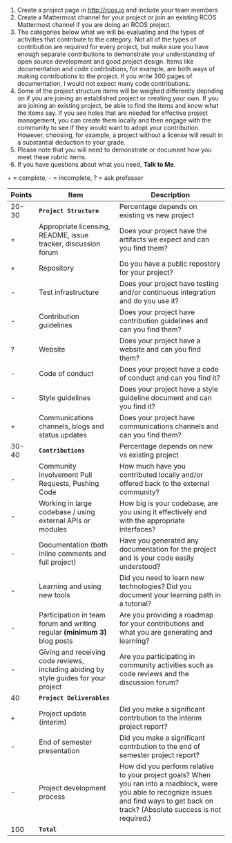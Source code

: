  1. Create a project page in http://rcos.io and include your team members
 2. Create a Mattermost channel for your project or join an existing RCOS Mattermost channel if you are doing an RCOS project.
 3. The categories below what we will be evaluating and the types of activities that contribute to the category. Not all of the types of contribution are required for every project, but make sure you have enough separate contributions to demonstrate your understanding of open source development and good project design. Items like documentation and code contrbutions, for example, are both ways of making contributions to the project. If you write 300 pages of documentation, I would not expect many code contributions.
 4. Some of the project structure items will be weighed differently depnding on if you are joining an established project or creating your own. If you are joining an existing project, be able to find the items and know what the items say. If you see holes that are needed for effective project management, you can create them locally and then engage with the community to see if they would want to adopt your contribution. However, choosing, for example, a project without a license will result in a substantial deduction to your grade.
 3. Please note that you will need to demonstrate or document how you meet these rubric items.
 4. If you have questions about what you need, **Talk to Me**. 

\+ = complete, - = incomplete, ? = ask professor

| Points | Item | Description |
| ------------- |-------------|-------------|
|20-30|**`Project Structure`**|Percentage depends on existing vs new project
|+|Appropriate licensing, README, issue tracker, discussion forum| Does your project have the artifacts we expect and can you find them?|
|+|Repository| Do you have a public repostory for your project?|
|-|Test infrastructure| Does your project have testing and/or continuous integration and do you use it?|
|-|Contribution guidelines|Does your project have contribution guidelines and can you find them?|
|?|Website|Does your project have a website and can you find them?|
|-|Code of conduct|Does your project have a code of conduct and can you find it?|
|-| Style guidelines|Does your project have a style guideline document and can you find it?|
|+| Communications channels, blogs and status updates|Does your project have communications channels and can you find them?|
|30-40|**`Contributions`**|Percentage depends on new vs existing project|
|-|Community involvement Pull Requests, Pushing Code| How much have you contributed locally and/or offered back to the external community?|
|-|Working in large codebase / using external APIs or modules|How big is your codebase, are you using it effectively and with the appropriate interfaces?|
|-|Documentation (both inline comments and full project)|Have you generated any documentation for the project and is your code easily understood?|
|-|Learning and using new tools|Did you need to learn new technologies? Did you document your learning path in a tutorial?
|-|Participation in team forum and writing regular **(minimum 3)** blog posts| Are you providing a roadmap for your contributions and what you are generating and learning?
|-|Giving and receiving code reviews, including abiding by style guides for your project|Are you participating in community activities such as code reviews and the discussion forum?
|40|**`Project Deliverables`**|
|+|Project update (interim)| Did you make a significant contrbution to the interim project report?|
|-|End of semester presentation | Did you make a significant contrbution to the end of semester project report?|
|-|Project development process|How did you perform relative to your project goals? When you ran into a roadblock, were you able to recognize issues and find ways to get back on track? (Absolute success is not required.)
|100	|**`Total`**|

